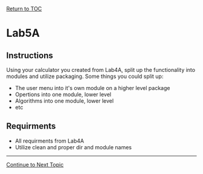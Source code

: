 <a href="https://github.com/CyberTrainingUSAF/07-Python-Programming/blob/master/00-Table-of-Contents.md" rel="Return to TOC"> Return to TOC </a>

# Lab5A

## Instructions

Using your calculator you created from Lab4A, split up the functionality into modules and utilize packaging. Some things you could split up:

* The user menu into it's own module on a higher level package
* Opertions into one module, lower level
* Algorithms into one module, lower level
* etc

## Requirments

* All requirments from Lab4A
* Utilize clean and proper dir and module names

---

<a href="https://github.com/CyberTrainingUSAF/07-Python-Programming/blob/master/05_oop/03a_user_classes.md" > Continue to Next Topic </a>
